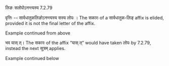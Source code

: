 

 लिङः सलोपोऽनन्‍त्‍यस्‍य 7.2.79 


वृत्तिः --ः सार्वधातुकलिङोऽनन्‍त्‍यस्‍य सस्‍य लोपः । The सकारः of a सार्वधातुक-लिङ् affix is elided, provided it is not the final letter of the affix. 


Example continued from above 

भव यास् त्। The सकारः of the affix “यास् त्” would have taken लोपः by 7.2.79, instead the next सूत्रम् applies. 


Example continued below 


